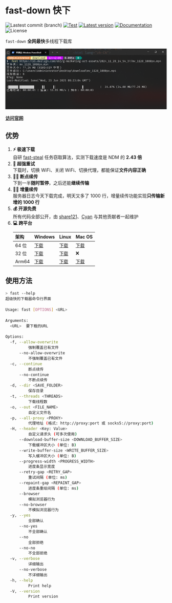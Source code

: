 # fast-down 快下

![Lastest commit (branch)](https://img.shields.io/github/last-commit/share121/fast-down/main)
[![Test](https://github.com/share121/fast-down/workflows/Test/badge.svg)](https://github.com/share121/fast-down/actions)
[![Latest version](https://img.shields.io/crates/v/fast-down.svg)](https://crates.io/crates/fast-down)
[![Documentation](https://docs.rs/fast-down/badge.svg)](https://docs.rs/fast-down)
![License](https://img.shields.io/crates/l/fast-down.svg)

`fast-down` **全网最快**多线程下载库

![CLI 界面](/docs/cli.png)

**[访问官网](https://fast.s121.top/)**

## 优势

1. **⚡️ 极速下载**\
   自研 [fast-steal](https://github.com/share121/fast-steal)
   任务窃取算法，实测下载速度是 NDM 的 **2.43 倍**
2. **🔄 超强重试**\
   下载时，切换 WiFi、关闭 WiFi、切换代理，都能保证**文件内容正确**
3. **⛓️‍💥 断点续传**\
   下到一半**随时暂停**，之后还能**继续传输**
4. **⛓️‍💥 增量续传**\
   服务器日志今天下载完成，明天又多了 1000 行，增量续传功能实现**只传输新增的
   1000 行**
5. **💰 开源免费**\
   所有代码全部公开，由
   [share121](https://github.com/share121)、[Cyan](https://github.com/CyanChanges)
   与其他贡献者一起维护
6. **💻 跨平台**
   <table>
        <thead>
            <tr>
                <th>架构</th>
                <th>Windows</th>
                <th>Linux</th>
                <th>Mac OS</th>
            </tr>
        </thead>
        <tbody>
            <tr>
                <td>64 位</td>
                <td>
                    <a target="_blank" href="https://github.com/share121/fast-down/releases/latest/download/fast-down-windows-64bit.zip">下载</a>
                </td>
                <td>
                    <a target="_blank" href="https://github.com/share121/fast-down/releases/latest/download/fast-down-linux-64bit.zip">下载</a>
                </td>
                <td>
                    <a target="_blank" href="https://github.com/share121/fast-down/releases/latest/download/fast-down-macos-64bit.zip">下载</a>
                </td>
            </tr>
            <tr>
                <td>32 位</td>
                <td>
                    <a target="_blank" href="https://github.com/share121/fast-down/releases/latest/download/fast-down-windows-32bit.zip">下载</a>
                </td>
                <td>
                    <a target="_blank" href="https://github.com/share121/fast-down/releases/latest/download/fast-down-linux-32bit.zip">下载</a>
                </td>
                <td>
                    <span aria-hidden="true">❌</span><span style="position: absolute; left: -9999px">不支持</span>
                </td>
            </tr>
            <tr>
                <td>Arm64</td>
                <td>
                    <a target="_blank" href="https://github.com/share121/fast-down/releases/latest/download/fast-down-windows-arm64.zip">下载</a>
                </td>
                <td>
                    <a target="_blank" href="https://github.com/share121/fast-down/releases/latest/download/fast-down-linux-arm64.zip">下载</a>
                </td>
                <td>
                    <a target="_blank" href="https://github.com/share121/fast-down/releases/latest/download/fast-down-macos-arm64.zip">下载</a>
                </td>
            </tr>
        </tbody>
    </table>

## 使用方法

```bash
> fast --help
超级快的下载器命令行界面

Usage: fast [OPTIONS] <URL>

Arguments:
  <URL>  要下载的URL

Options:
  -f, --allow-overwrite
          强制覆盖已有文件
      --no-allow-overwrite
          不强制覆盖已有文件
  -c, --continue
          断点续传
      --no-continue
          不断点续传
  -d, --dir <SAVE_FOLDER>
          保存目录
  -t, --threads <THREADS>
          下载线程数
  -o, --out <FILE_NAME>
          自定义文件名
  -p, --all-proxy <PROXY>
          代理地址 (格式: http://proxy:port 或 socks5://proxy:port)
  -H, --header <Key: Value>
          自定义请求头 (可多次使用)
      --download-buffer-size <DOWNLOAD_BUFFER_SIZE>
          下载缓冲区大小 (单位: B)
      --write-buffer-size <WRITE_BUFFER_SIZE>
          写入缓冲区大小 (单位: B)
      --progress-width <PROGRESS_WIDTH>
          进度条显示宽度
      --retry-gap <RETRY_GAP>
          重试间隔 (单位: ms)
      --repaint-gap <REPAINT_GAP>
          进度条重绘间隔 (单位: ms)
      --browser
          模拟浏览器行为
      --no-browser
          不模拟浏览器行为
  -y, --yes
          全部确认
      --no-yes
          不全部确认
      --no
          全部拒绝
      --no-no
          不全部拒绝
  -v, --verbose
          详细输出
      --no-verbose
          不详细输出
  -h, --help
          Print help
  -V, --version
          Print version
```

